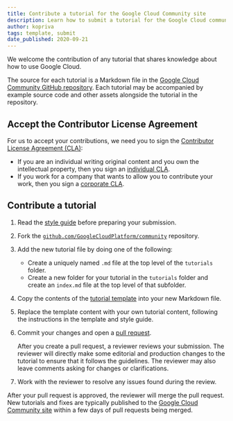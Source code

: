 ```yaml
---
title: Contribute a tutorial for the Google Cloud Community site
description: Learn how to submit a tutorial for the Google Cloud community site.
author: kopriva
tags: template, submit
date_published: 2020-09-21
---
```


We welcome the contribution of any tutorial that shares knowledge about how to use Google Cloud.

The source for each tutorial is a Markdown file in the [Google Cloud Community GitHub repository](https://github.com/GoogleCloudPlatform/community).
Each tutorial may be accompanied by example source code and other assets alongside the tutorial in the repository.

## Accept the Contributor License Agreement

For us to accept your contributions, we need you to sign the [Contributor License Agreement (CLA)](https://cla.developers.google.com/about):

  * If you are an individual writing original content and you own the intellectual property, then you sign an
    [individual CLA](https://developers.google.com/open-source/cla/individual).
  * If you work for a company that wants to allow you to contribute your work,
    then you sign a [corporate CLA](https://developers.google.com/open-source/cla/corporate).

## Contribute a tutorial

1.  Read the [style guide](https://cloud.google.com/community/tutorials/styleguide) before preparing your submission.

1.  Fork the [`github.com/GoogleCloudPlatform/community`](https://github.com/GoogleCloudPlatform/community) repository.

1.  Add the new tutorial file by doing one of the following:
    
    * Create a uniquely named `.md` file at the top level of the `tutorials` folder.
    * Create a new folder for your tutorial in the `tutorials` folder and create an `index.md` file at the top level of that subfolder.
    
1.  Copy the contents of the [tutorial template](https://github.com/GoogleCloudPlatform/community/blob/master/tutorials/tutorial-template/index.md)
    into your new Markdown file.
    
1.  Replace the template content with your own tutorial content, following the instructions in the template and style guide.
        
1.  Commit your changes and open a [pull request](https://help.github.com/articles/using-pull-requests/).

    After you create a pull request, a reviewer reviews your submission. The reviewer will directly make some editorial and production changes to the tutorial
    to ensure that it follows the guidelines. The reviewer may also leave comments asking for changes or clarifications. 
    
1.  Work with the reviewer to resolve any issues found during the review.

After your pull request is approved, the reviewer will merge the pull request. New tutorials and fixes are typically published to the
[Google Cloud Community site](https://cloud.google.com/community/tutorials) within a few days of pull requests being merged.
